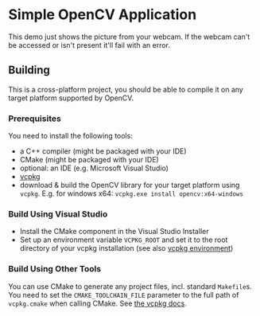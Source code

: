 # Simple OpenCV Application
This demo just shows the picture from your webcam. If the webcam can't be accessed or isn't present it'll fail with an error.

## Building
This is a cross-platform project, you should be able to compile it on any target platform supported by OpenCV.

### Prerequisites
You need to install the following tools:
* a C++ compiler (might be packaged with your IDE)
* CMake (might be packaged with your IDE)
* optional: an IDE (e.g. Microsoft Visual Studio)
* [vcpkg](https://docs.microsoft.com/en-us/cpp/build/vcpkg)
* download & build the OpenCV library for your target platform using `vcpkg`. E.g. for windows x64: `vcpkg.exe install opencv:x64-windows`

### Build Using Visual Studio
* Install the CMake component in the Visual Studio Installer
* Set up an environment variable `VCPKG_ROOT` and set it to the root directory of your vcpkg installation (see also [vcpkg environment](https://vcpkg.readthedocs.io/en/latest/users/config-environment/))

### Build Using Other Tools
You can use CMake to generate any project files, incl. standard `Makefile`s. You need to set the `CMAKE_TOOLCHAIN_FILE` parameter to the full path of `vcpkg.cmake` when calling CMake. See [the vcpkg docs](https://vcpkg.readthedocs.io/en/latest/examples/installing-and-using-packages/#cmake).
